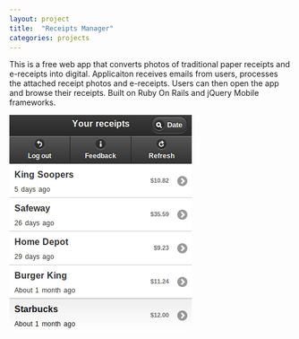 ```yaml
---
layout: project
title:  "Receipts Manager"
categories: projects
---
```


This is a free web app that converts photos of traditional paper receipts and e-receipts into digital. Applicaiton receives emails from users, processes the attached receipt photos and e-receipts. Users can then open the app and browse their receipts. Built on Ruby On Rails and jQuery Mobile frameworks.

![Receipts Manager](/image/projects/receipts_manager.png)